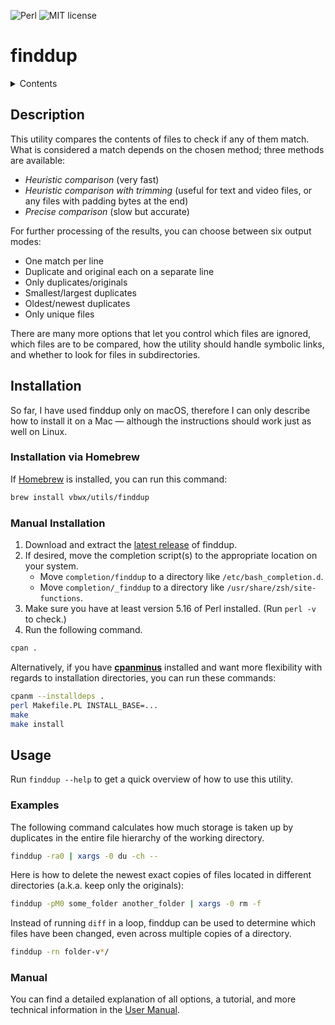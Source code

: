 ![Perl](https://img.shields.io/github/languages/top/vbwx/finddup?style=flat)
![MIT license](https://img.shields.io/github/license/vbwx/finddup?style=flat)

# finddup

<details>
	<summary>Contents</summary>
	<ol>
		<li><a href="#description">Description</a></li>
		<li>
			<a href="#installation">Installation</a>
			<ol type="i">
				<li><a href="#installation-via-homebrew">Installation via Homebrew</a></li>
				<li><a href="#manual-installation">Manual Installation</a></li>
			</ol>
		</li>
		<li>
			<a href="#usage">Usage</a>
			<ol type="i">
				<li><a href="#examples">Examples</a></li>
				<li><a href="#manual">Manual</a></li>
			</ol>
		</li>
	</ol>
</details>

## Description

This utility compares the contents of files to check if any of them match.
What is considered a match depends on the chosen method; three methods are available:

- *Heuristic comparison* (very fast)
- *Heuristic comparison with trimming* (useful for text and video files, or any files with padding bytes at the end)
- *Precise comparison* (slow but accurate)

For further processing of the results, you can choose between six output modes:

- One match per line
- Duplicate and original each on a separate line
- Only duplicates/originals
- Smallest/largest duplicates
- Oldest/newest duplicates
- Only unique files

There are many more options that let you control which files are ignored, which files are to be compared, how the utility should handle symbolic links, and whether to look for files in subdirectories.

## Installation

So far, I have used finddup only on macOS, therefore I can only describe how to install it on a Mac — although the instructions should work just as well on Linux.

### Installation via Homebrew

If [Homebrew](https://brew.sh) is installed, you can run this command:

```sh
brew install vbwx/utils/finddup
```

### Manual Installation

1. Download and extract the [latest release](https://github.com/vbwx/finddup/releases/latest) of finddup.
2. If desired, move the completion script(s) to the appropriate location on your system.
   - Move `completion/finddup` to a directory like `/etc/bash_completion.d`.
   - Move `completion/_finddup` to a directory like `/usr/share/zsh/site-functions`.
3. Make sure you have at least version 5.16 of Perl installed. (Run `perl -v` to check.)
4. Run the following command.

```sh
cpan .
```

Alternatively, if you have [**cpanminus**](https://metacpan.org/pod/App::cpanminus) installed and want more flexibility with regards to installation directories, you can run these commands:

```sh
cpanm --installdeps .
perl Makefile.PL INSTALL_BASE=...
make
make install
```

## Usage

Run `finddup --help` to get a quick overview of how to use this utility.

### Examples

The following command calculates how much storage is taken up by duplicates in the entire file hierarchy of the working directory.

```sh
finddup -ra0 | xargs -0 du -ch --
```

Here is how to delete the newest exact copies of files located in different directories (a.k.a. keep only the originals):

```sh
finddup -pM0 some_folder another_folder | xargs -0 rm -f
```

Instead of running `diff` in a loop, finddup can be used to determine which files have been changed, even across multiple copies of a directory.

```sh
finddup -rn folder-v*/
```

### Manual

You can find a detailed explanation of all options, a tutorial, and more technical information in the [User Manual](Manual.md).
